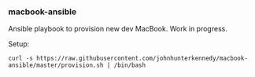 ### macbook-ansible

Ansible playbook to provision new dev MacBook. Work in progress.

Setup:
```
curl -s https://raw.githubusercontent.com/johnhunterkennedy/macbook-ansible/master/provision.sh | /bin/bash
```
